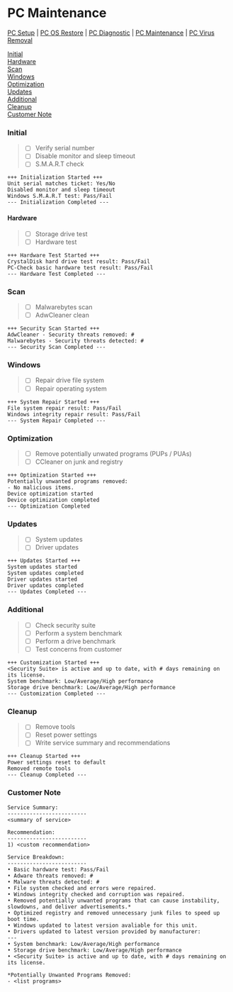 # PC Maintenance

[PC Setup](https://github.com/justinchapdelaine/IT-Resources/blob/master/Documentation/Checklist/PC-Setup.md#pc-setup) | 
[PC OS Restore](https://github.com/justinchapdelaine/IT-Resources/blob/master/Documentation/Checklist/PC-OS-Restore.md#pc-os-restore) | 
[PC Diagnostic](https://github.com/justinchapdelaine/IT-Resources/blob/master/Documentation/Checklist/PC-Diagnostic.md#pc-diagnostic) | 
[PC Maintenance](https://github.com/justinchapdelaine/IT-Resources/blob/master/Documentation/Checklist/PC-Maintenance.md#pc-maintenance) | 
[PC Virus Removal](https://github.com/justinchapdelaine/IT-Resources/blob/master/Documentation/Checklist/PC-Virus-Removal.md#pc-virus-removal)

[Initial](#initial) <br>
[Hardware](#hardware) <br>
[Scan](#scan) <br>
[Windows](#windows) <br>
[Optimization](#optimization) <br>
[Updates](#updates) <br>
[Additional](#additional) <br>
[Cleanup](#cleanup)<br>
[Customer Note](#customer-note) <br>

### Initial
> - [ ] Verify serial number 
> - [ ] Disable monitor and sleep timeout
> - [ ] S.M.A.R.T check

```
+++ Initialization Started +++
Unit serial matches ticket: Yes/No
Disabled monitor and sleep timeout
Windows S.M.A.R.T test: Pass/Fail 
--- Initialization Completed ---
```

#### Hardware
> - [ ] Storage drive test
> - [ ] Hardware test

```
+++ Hardware Test Started +++
CrystalDisk hard drive test result: Pass/Fail
PC-Check basic hardware test result: Pass/Fail
--- Hardware Test Completed ---
```

### Scan
> - [ ] Malwarebytes scan
> - [ ] AdwCleaner clean

```
+++ Security Scan Started +++
AdwCleaner - Security threats removed: #
Malwarebytes - Security threats detected: #
--- Security Scan Completed ---
```

### Windows
> - [ ] Repair drive file system
> - [ ] Repair operating system

```
+++ System Repair Started +++
File system repair result: Pass/Fail
Windows integrity repair result: Pass/Fail
--- System Repair Completed ---
```

### Optimization
> - [ ] Remove potentially unwated programs (PUPs / PUAs)
> - [ ] CCleaner on junk and registry

```
+++ Optimization Started +++
Potentially unwanted programs removed:
- No malicious items.
Device optimization started
Device optimization completed
--- Optimization Completed
```

### Updates
> - [ ] System updates
> - [ ] Driver updates

```
+++ Updates Started +++
System updates started
System updates completed
Driver updates started
Driver updates completed
--- Updates Completed ---
```

### Additional
> - [ ] Check security suite
> - [ ] Perform a system benchmark
> - [ ] Perform a drive benchmark
> - [ ] Test concerns from customer

```
+++ Customization Started +++
<Security Suite> is active and up to date, with # days remaining on its license.
System benchmark: Low/Average/High performance
Storage drive benchmark: Low/Average/High performance
--- Customization Completed ---
```

### Cleanup
> - [ ] Remove tools
> - [ ] Reset power settings
> - [ ] Write service summary and recommendations

```
+++ Cleanup Started +++
Power settings reset to default
Removed remote tools
--- Cleanup Completed ---
```

### Customer Note
```
Service Summary:
-------------------------
<summary of service>

Recommendation:
-------------------------
1) <custom recommendation>

Service Breakdown:
-------------------------
• Basic hardware test: Pass/Fail
• Adware threats removed: #
• Malware threats detected: #
• File system checked and errors were repaired.
• Windows integrity checked and corruption was repaired.
• Removed potentially unwanted programs that can cause instability, slowdowns, and deliver advertisements.*
• Optimized registry and removed unnecessary junk files to speed up boot time.
• Windows updated to latest version avaliable for this unit.
• Drivers updated to latest version provided by manufacturer:
--- 
• System benchmark: Low/Average/High performance
• Storage drive benchmark: Low/Average/High performance
• <Security Suite> is active and up to date, with # days remaining on its license.

*Potentially Unwanted Programs Removed:
- <list programs>
```
